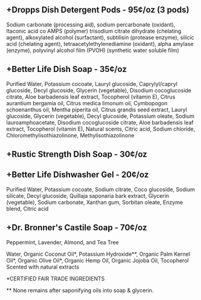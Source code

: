 ## +Dropps Dish Detergent Pods - 95¢/oz (3 pods)

Sodium carbonate (processing aid), sodium percarbonate (oxidant), Itaconic acid co AMPS (polymer) trisodium citrate dihydrate (chelating agent), alkoxylated alcohol (surfactant), subtilisin (protease enzyme), silicic acid (chelating agent), tetraacetylethylenediamine (oxidant), alpha amylase (enzyme), polyvinyl alcohol film (PVOH) (synthetic water soluble film)

## +Better Life Dish Soap - 35¢/oz

Purified Water, Potassium cocoate, Lauryl glucoside, Caprylyl/capryl glucoside, Decyl glucoside, Glycerin (vegetable), Disodium cocoglucoside citrate, Aloe barbadensis leaf extract, Tocopherol (vitamin E), Citrus aurantium bergamia oil, Citrus medica limonum oil, Cymbopogon schoenanthus oil, Mentha piperita oil, Citrus grandis seed extract, Lauryl glucoside, Glycerin (vegetable), Decyl glucoside, Potassium oleate, Sodium lauroamphoacetate, Disodium cocoglucoside citrate, Aloe barbadensis leaf extract, Tocopherol (vitamin E), Natural scents, Citric acid, Sodium chloride, Chloromethylisothiazolinone, Methylisothiazolinone

## +Rustic Strength Dish Soap - 30¢/oz

## +Better Life Dishwasher Gel - 20¢/oz

Purified Water, Potassium cocoate, Sodium citrate, Coco glucoside, Sodium silicate, Decyl glucoside, Quillaja saponaria bark extract, Glycerin (vegetable), Sodium carbonate, Xanthan gum, Sorbitan oleate, Enzyme blend, Citric acid

## +Dr. Bronner's Castile Soap - 70¢/oz

Peppermint, Lavender, Almond, and Tea Tree

Water, Organic Coconut Oil*, Potassium Hydroxide**, Organic Palm Kernel Oil*, Organic Olive Oil*, Organic Hemp Oil, Organic Jojoba Oil, Tocopherol
Scented with natural extracts

*CERTIFIED FAIR TRADE INGREDIENTS

** None remains after saponifying oils into soap & glycerin.
